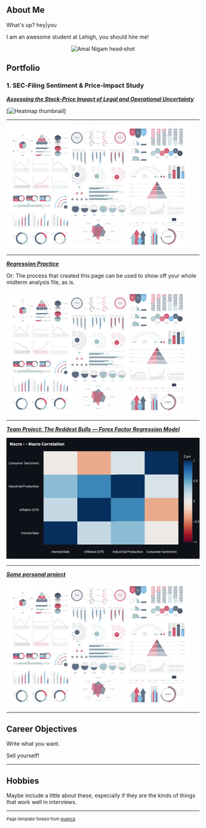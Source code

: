 ## About Me

What's up? hey\|you

I am an awesome student at Lehigh, you should hire me!

<!-- Upload your own photo and change the path -->

<p style="text-align:center;">
  <!-- Replace with your head‑shot when ready -->
  <img class="img-circle" src="images/profile_placeholder.png" width="45%" alt="Amal Nigam head‑shot"/>
</p>

## Portfolio

<!-- You can link to other websites, PDFs in this repo, and other pages in this repo -->

### 1. SEC‑Filing Sentiment & Price‑Impact Study

***[Assessing the Stock‑Price Impact of Legal and Operational Uncertainty](report.ipynb)***

[![Heatmap thumbnail](images/heatmap_thumbnail.png)]

---

<img src="images/dummy_thumbnail.jpg?raw=true"/>

---

_**[Regression Practice](Regression_practice)**_

Or: The process that created this page can be used to show off your whole midterm analysis file, as is.

<img src="images/dummy_thumbnail.jpg?raw=true"/>

---


***[Team Project: The Reddest Bulls — Forex Factor Regression Model](https://thereddestbulls.streamlit.app/)***


[![Team project thumbnail](images/thereddestbulls.png)](Regression_practice)

---

_**[Some personal project](/pdf/sample_presentation.pdf)**_

<img src="images/dummy_thumbnail.jpg?raw=true"/>

---

## Career Objectives

Write what you want. 

Sell yourself!

---

## Hobbies

Maybe include a little about these, especially if they are the kinds of things that work well in interviews.

---
<p style="font-size:11px">Page template forked from <a href="https://github.com/evanca/quick-portfolio">evanca</a></p>
<!-- Remove above link if you don't want to attibute -->
